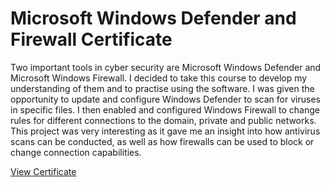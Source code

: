 <h1>Microsoft Windows Defender and Firewall Certificate</h1>
Two important tools in cyber security are Microsoft Windows Defender and Microsoft Windows Firewall. I decided to take this course to develop my understanding of them and to practise using the software. I was given the opportunity to update and configure Windows Defender to scan for viruses in specific files. I then enabled and configured Windows Firewall to change rules for different connections to the domain, private and public networks. This project was very interesting as it gave me an insight into how antivirus scans can be conducted, as well as how firewalls can be used to block or change connection capabilities.






[View Certificate](https://github.com/mharuf/Microsoft-Windows-Defender-and-Firewall-Certificate/blob/main/Windows%20defender%20antivirus%20and%20firewall%20certificate.pdf)
